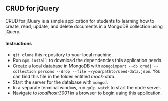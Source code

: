 ## CRUD for jQuery
CRUD for jQuery is a simple application for students to learning how to create, read, update, and delete documents in a MongoDB collection using jQuery.

#### Instructions
+ `git clone` this repository to your local machine.
+ Run `npm install` to download the dependencies this application needs.
+ Create a local database in MongoDB with `mongoimport --db crudj --collection persons --drop --file ~/yourpathto/seed-data.json`. You can find this file in the folder entitled *mock-data*.
+ Start the server for the database with `mongod`.
+ In a separate terminal window, run `gulp watch` to start the node server.
+ Navigate to *localhost:3001* in a browser to begin using this application.
